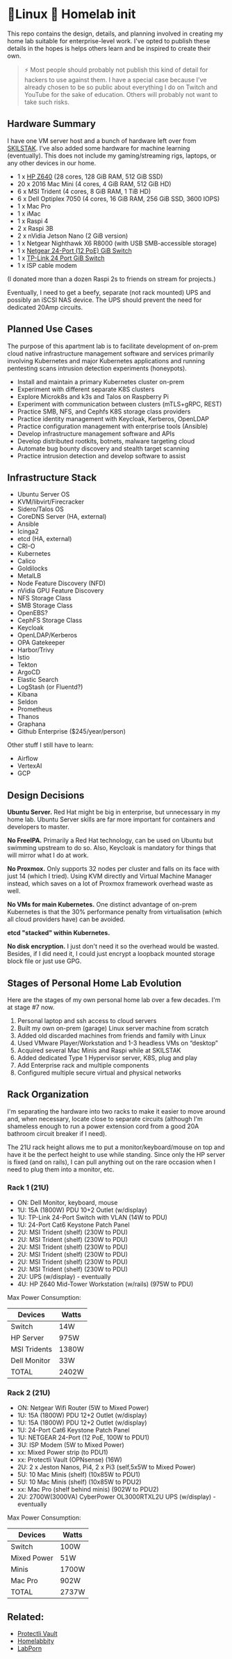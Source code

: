 # 🐧Linux 🏡 Homelab init

This repo contains the design, details, and planning involved in
creating my home lab suitable for enterprise-level work. I've opted to
publish these details in the hopes is helps others learn and be inspired
to create their own.

> ⚡ Most people should probably not publish this kind of detail for
> hackers to use against them. I have a special case because I've
> already chosen to be so public about everything I do on Twitch and
> YouTube for the sake of education. Others will probably not want to
> take such risks.

## Hardware Summary

I have one VM server host and a bunch of hardware left over from
[SKILSTAK](https://skilstak.io). I've also added some hardware for
machine learning (eventually). This does not include my gaming/streaming
rigs, laptops, or any other devices in our home.

* 1 x [HP Z640](https://a.co/d/2QieEnW) (28 cores, 128 GiB RAM, 512 GiB SSD)
* 20 x 2016 Mac Mini (4 cores, 4 GiB RAM, 512 GiB HD)
* 6 x MSI Trident (4 cores, 8 GiB RAM, 1 TiB HD)
* 6 x Dell Optiplex 7050 (4 cores, 16 GiB RAM, 256 GiB SSD, 3600 IOPS)
* 1 x Mac Pro
* 1 x iMac
* 1 x Raspi 4
* 2 x Raspi 3B
* 2 x nVidia Jetson Nano (2 GiB version)
* 1 x Netgear Nighthawk X6 R8000 (with USB SMB-accessible storage)
* 1 x [Netgear 24-Port (12 PoE) GiB Switch](https://a.co/d/5uAJry2)
* 1 x [TP-Link 24 Port GiB Switch](https://a.co/d/iq1AupR)
* 1 x ISP cable modem

(I donated more than a dozen Raspi 2s to friends on stream for projects.)

Eventually, I need to get a beefy, separate (not rack mounted) UPS and
possibly an iSCSI NAS device. The UPS should prevent the need for
dedicated 20Amp circuits.

## Planned Use Cases

The purpose of this apartment lab is to facilitate development of
on-prem cloud native infrastructure management software and services
primarily involving Kubernetes and major Kubernetes applications and
running pentesting scans intrusion detection experiments (honeypots).

* Install and maintain a primary Kubernetes cluster on-prem
* Experiment with different separate K8S clusters
* Explore Microk8s and k3s and Talos on Raspberry Pi
* Experiment with communication between clusters (mTLS+gRPC, REST)
* Practice SMB, NFS, and Cephfs K8S storage class providers
* Practice identity management with Keycloak, Kerberos, OpenLDAP
* Practice configuration management with enterprise tools (Ansible)
* Develop infrastructure management software and APIs
* Develop distributed rootkits, botnets, malware targeting cloud
* Automate bug bounty discovery and stealth target scanning
* Practice intrusion detection and develop software to assist

## Infrastructure Stack

* Ubuntu Server OS
* KVM/libvirt/Firecracker
* Sidero/Talos OS
* CoreDNS Server (HA, external)
* Ansible
* Icinga2
* etcd (HA, external)
* CRI-O
* Kubernetes
* Calico
* Goldilocks
* MetalLB
* Node Feature Discovery (NFD)
* nVidia GPU Feature Discovery
* NFS Storage Class
* SMB Storage Class
* OpenEBS?
* CephFS Storage Class
* Keycloak
* OpenLDAP/Kerberos
* OPA Gatekeeper
* Harbor/Trivy
* Istio
* Tekton
* ArgoCD
* Elastic Search
* LogStash (or Fluentd?)
* Kibana
* Seldon
* Prometheus
* Thanos
* Graphana
* Github Enterprise (\$245/year/person)

Other stuff I still have to learn:

* Airflow
* VertexAI
* GCP

## Design Decisions

**Ubuntu Server.** Red Hat might be big in enterprise, but unnecessary
in my home lab. Ubuntu Server skills are far more important for
containers and developers to master.

**No FreeIPA.** Primarily a Red Hat technology, can be used on Ubuntu
but swimming upstream to do so. Also, Keycloak is mandatory for things
that will mirror what I do at work.

**No Proxmox.** Only supports 32 nodes per cluster and falls on its face
with just 14 (which I tried). Using KVM directly and Virtual Machine
Manager instead, which saves on a lot of Proxmox framework overhead
waste as well.

**No VMs for main Kubernetes.** One distinct advantage of on-prem
Kubernetes is that the 30% performance penalty from virtualisation
(which all cloud providers have) can be avoided.

**etcd "stacked" within Kubernetes.** 

**No disk encryption.** I just don't need it so the overhead would be
wasted. Besides, if I did need it, I could just encrypt a loopback
mounted storage block file or just use GPG.

## Stages of Personal Home Lab Evolution

Here are the stages of my own personal home lab over a few decades.
I'm at stage #7 now.

1.  Personal laptop and ssh access to cloud servers
2.  Built my own on-prem (garage) Linux server machine from scratch
3.  Added old discarded machines from friends and family with Linux
4.  Used VMware Player/Workstation and 1-3 headless VMs on “desktop”
5.  Acquired several Mac Minis and Raspi while at SKILSTAK
6.  Added dedicated Type 1 Hypervisor server, K8S, plug and play
7.  Add Enterprise rack and multiple components
8.  Configured multiple secure virtual and physical networks

## Rack Organization

I'm separating the hardware into two racks to make it easier to move
around and, when necessary, locate close to separate circuits (although
I'm shameless enough to run a power extension cord from a good 20A
bathroom circuit breaker if I need).

The 21U rack height allows me to put a monitor/keyboard/mouse on top and
have it be the perfect height to use while standing. Since only the HP
server is fixed (and on rails), I can pull anything out on the rare
occasion when I need to plug them into a monitor, etc.

### Rack 1 (21U)

* ON: Dell Monitor, keyboard, mouse
* 1U: 15A (1800W) PDU 10+2 Outlet (w/display)
* 1U: TP-Link 24-Port Switch with VLAN (14W to PDU)
* 1U: 24-Port Cat6 Keystone Patch Panel
* 2U: MSI Trident (shelf) (230W to PDU)
* 2U: MSI Trident (shelf) (230W to PDU)
* 2U: MSI Trident (shelf) (230W to PDU)
* 2U: MSI Trident (shelf) (230W to PDU)
* 2U: MSI Trident (shelf) (230W to PDU)
* 2U: MSI Trident (shelf) (230W to PDU)
* 2U: UPS (w/display) - eventually
* 4U: HP Z640 Mid-Tower Workstation (w/rails) (975W to PDU)

Max Power Consumption:

Devices|Watts
-|-
Switch      |   14W
HP Server   |  975W
MSI Tridents| 1380W
Dell Monitor|   33W
TOTAL       | 2402W

### Rack 2 (21U)

* ON: Netgear Wifi Router (5W to Mixed Power)
* 1U: 15A (1800W) PDU 12+2 Outlet (w/display)
* 1U: 15A (1800W) PDU 12+2 Outlet (w/display)
* 1U: 24-Port Cat6 Keystone Patch Panel
* 1U: NETGEAR 24-Port (12 PoE, 100W to PDU1)
* 3U: ISP Modem (5W to Mixed Power)
* xx: Mixed Power strip (to PDU1)
* xx: Protectli Vault (OPNsense) (16W)
* 2U: 2 x Jeston Nanos, Pi4, 2 x Pi3 (self,5x5W to Mixed Power)
* 5U: 10 Mac Minis (shelf) (10x85W to PDU1)
* 5U: 10 Mac Minis (shelf) (10x85W to PDU2)
* xx: Mac Pro (shelf behind minis) (902W to PDU2)
* 2U: 2700W(3000VA) CyberPower OL3000RTXL2U UPS (w/display) - eventually

Max Power Consumption:

Devices|Watts
-|-
Switch      |   100W
Mixed Power |    51W
Minis       |  1700W
Mac Pro     |   902W
TOTAL       |  2737W

## Related:

* [Protectli Vault](https://a.co/d/5Q53hbG)
* [Homelabbity](https://www.reddit.com/r/homelab/)
* [LabPorn](https://www.reddit.com/r/LabPorn/)
